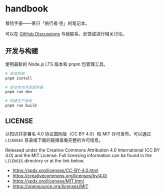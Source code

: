 # handbook

冒险手册——某只「旅行者·空」的笔记本。

可以在 [GitHub Discussions](https://github.com/chenjunyu19/handbook/discussions) 与我联系、反馈或进行相关讨论。

## 开发与构建

使用最新的 Node.js LTS 版本和 pnpm 包管理工具。

```bash
# 安装依赖
pnpm install

# 启动本地开发服务器
pnpm run dev

# 构建生产版本
pnpm run build
```

## LICENSE

以知识共享署名 4.0 协议国际版（CC BY 4.0）和 MIT 许可发布。可以通过 `LICENSES` 目录或下面的链接查看完整的许可信息。

Released under the Creative Commons Attribution 4.0 International (CC BY 4.0) and the MIT License. Full licensing information can be found in the `LICENSES` directory or at the link below.

- <https://spdx.org/licenses/CC-BY-4.0.html>
- <https://creativecommons.org/licenses/by/4.0/>
- <https://spdx.org/licenses/MIT.html>
- <https://opensource.org/licenses/MIT>
